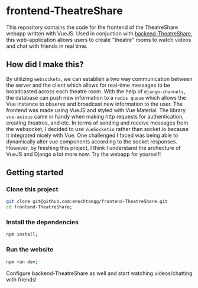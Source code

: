 # frontend-TheatreShare

This repository contains the code for the frontend of the TheatreShare webapp written with VueJS. 
Used in conjuction with [backend-TheatreShare](https://github.com/enochtangg/backend-TheatreShare), 
this web-application allows users to create "theatre" rooms to watch videos and chat with friends in real time.

## How did I make this?

By utilizing `websockets`, we can establish a two way communication between the server and the client which
allows for real-time messages to be broadcasted across each theatre room. With the help of `django-channels`, the database
can push new information to a `redis queue` which allows the Vue instance to observe and broadcast new information 
to the user. The frontend was made using VueJS and styled with Vue Material. The library `vue-axious` came in handy when making http requests for authentication, creating theatres, and etc. In terms of sending and receive messages from the websocket, I decided to use `VueSocketio` rather than socket.io because it integrated nicely with Vue. One challenged I
faced was being able to dynamically alter vue components according to the socket responses. However, by finishing this project, I think I understand the archecture of VueJS and Django a lot more now. Try the webapp for yourself!

## Getting started

### Clone this project

```bash
git clone git@github.com:enochtangg/frontend-TheatreShare.git
cd frontend-TheatreShare;
```

### Install the dependencies

```bash
npm install;
```

### Run the website

```bash
npm run dev;
```

Configure backend-TheatreShare as well and start watching videos/chatting with friends!


